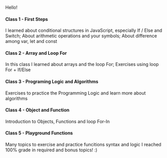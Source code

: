 Hello!

#### Class 1 - First Steps
I learned about conditional structures in JavaScript, especially If / Else and Switch; 
About arithmetic operations and your symbols; About difference among var, let and const

#### Class 2 - Array and Loop For
In this class I learned about arrays and the loop For; Exercises using loop For + If/Else

#### Class 3 - Programing Logic and Algorithms
Exercises to practice the Programming Logic and learn more about algorithms

#### Class 4 - Object and Function
Introduction to Objects, Functions and loop For-In

#### Class 5 - Playground Functions
Many topics to exercise and practice funcitions syntax and logic
I reached 100% grade in required and bonus topics! :)
